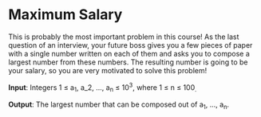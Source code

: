 # Maximum Salary

This is probably the most important problem 
in this course! 
As the last question of an interview, 
your future boss gives you a few pieces of 
paper with a single number written on 
each of them and asks you to compose 
a largest number from these numbers. 
The resulting number is going to be 
your salary, so you are very motivated to 
solve this problem!

**Input**: Integers 
1 &le; a<sub>1</sub>, a_2, ..., a<sub>n</sub> &le; 10<sup>3</sup>, where 1 &le; n &le; 100<sub>.

**Output**: The largest number that 
can be composed out of a<sub>1</sub>, ..., a<sub>n</sub>.
